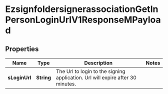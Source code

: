 

# EzsignfoldersignerassociationGetInPersonLoginUrlV1ResponseMPayload

## Properties

Name | Type | Description | Notes
------------ | ------------- | ------------- | -------------
**sLoginUrl** | **String** | The Url to login to the signing application.    Url will expire after 30 minutes.   | 




